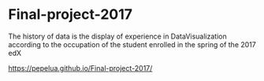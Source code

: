 # Final-project-2017
The history of data is the display of experience in DataVisualization according to the occupation of the student enrolled in the spring of the 2017 edX

https://pepelua.github.io/Final-project-2017/
